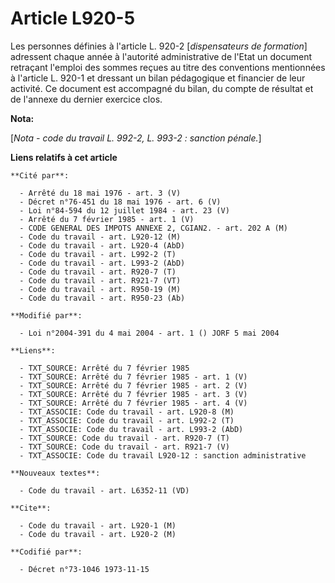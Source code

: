 # Article L920-5

Les personnes définies à l'article L. 920-2 [*dispensateurs de formation*] adressent chaque année à l'autorité administrative
de l'Etat un document retraçant l'emploi des sommes reçues au titre des conventions mentionnées à l'article L. 920-1 et
dressant un bilan pédagogique et financier de leur activité. Ce document est accompagné du bilan, du compte de résultat et de
l'annexe du dernier exercice clos.

**Nota:**

[*Nota - code du travail L. 992-2, L. 993-2 : sanction pénale.*]

**Liens relatifs à cet article**

	**Cité par**:

	  - Arrêté du 18 mai 1976 - art. 3 (V)
	  - Décret n°76-451 du 18 mai 1976 - art. 6 (V)
	  - Loi n°84-594 du 12 juillet 1984 - art. 23 (V)
	  - Arrêté du 7 février 1985 - art. 1 (V)
	  - CODE GENERAL DES IMPOTS ANNEXE 2, CGIAN2. - art. 202 A (M)
	  - Code du travail - art. L920-12 (M)
	  - Code du travail - art. L920-4 (AbD)
	  - Code du travail - art. L992-2 (T)
	  - Code du travail - art. L993-2 (AbD)
	  - Code du travail - art. R920-7 (T)
	  - Code du travail - art. R921-7 (VT)
	  - Code du travail - art. R950-19 (M)
	  - Code du travail - art. R950-23 (Ab)

	**Modifié par**:

	  - Loi n°2004-391 du 4 mai 2004 - art. 1 () JORF 5 mai 2004

	**Liens**:

	  - TXT_SOURCE: Arrêté du 7 février 1985
	  - TXT_SOURCE: Arrêté du 7 février 1985 - art. 1 (V)
	  - TXT_SOURCE: Arrêté du 7 février 1985 - art. 2 (V)
	  - TXT_SOURCE: Arrêté du 7 février 1985 - art. 3 (V)
	  - TXT_SOURCE: Arrêté du 7 février 1985 - art. 4 (V)
	  - TXT_ASSOCIE: Code du travail - art. L920-8 (M)
	  - TXT_ASSOCIE: Code du travail - art. L992-2 (T)
	  - TXT_ASSOCIE: Code du travail - art. L993-2 (AbD)
	  - TXT_SOURCE: Code du travail - art. R920-7 (T)
	  - TXT_SOURCE: Code du travail - art. R921-7 (V)
	  - TXT_ASSOCIE: Code du travail L920-12 : sanction administrative

	**Nouveaux textes**:

	  - Code du travail - art. L6352-11 (VD)

	**Cite**:

	  - Code du travail - art. L920-1 (M)
	  - Code du travail - art. L920-2 (M)

	**Codifié par**:

	  - Décret n°73-1046 1973-11-15
